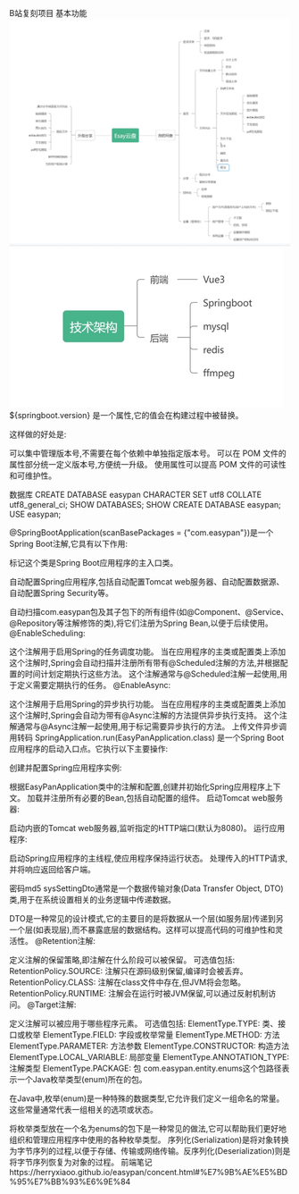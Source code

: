 B站复刻项目
基本功能
![alt text](image.png)
![alt text](image-1.png)
${springboot.version} 是一个属性,它的值会在构建过程中被替换。

这样做的好处是:

可以集中管理版本号,不需要在每个依赖中单独指定版本号。
可以在 POM 文件的属性部分统一定义版本号,方便统一升级。
使用属性可以提高 POM 文件的可读性和可维护性。

数据库
CREATE DATABASE easypan CHARACTER SET utf8 COLLATE utf8_general_ci;
SHOW DATABASES;
SHOW CREATE DATABASE easypan;
USE easypan;

@SpringBootApplication(scanBasePackages = {"com.easypan"})是一个Spring Boot注解,它具有以下作用:

标记这个类是Spring Boot应用程序的主入口类。

自动配置Spring应用程序,包括自动配置Tomcat web服务器、自动配置数据源、自动配置Spring Security等。

自动扫描com.easypan包及其子包下的所有组件(如@Component、@Service、@Repository等注解修饰的类),将它们注册为Spring Bean,以便于后续使用。
@EnableScheduling:

这个注解用于启用Spring的任务调度功能。
当在应用程序的主类或配置类上添加这个注解时,Spring会自动扫描并注册所有带有@Scheduled注解的方法,并根据配置的时间计划定期执行这些方法。
这个注解通常与@Scheduled注解一起使用,用于定义需要定期执行的任务。
@EnableAsync:

这个注解用于启用Spring的异步执行功能。
当在应用程序的主类或配置类上添加这个注解时,Spring会自动为带有@Async注解的方法提供异步执行支持。
这个注解通常与@Async注解一起使用,用于标记需要异步执行的方法。
上传文件异步调用转码
SpringApplication.run(EasyPanApplication.class) 是一个Spring Boot应用程序的启动入口点。它执行以下主要操作:

创建并配置Spring应用程序实例:

根据EasyPanApplication类中的注解和配置,创建并初始化Spring应用程序上下文。
加载并注册所有必要的Bean,包括自动配置的组件。
启动Tomcat web服务器:

启动内嵌的Tomcat web服务器,监听指定的HTTP端口(默认为8080)。
运行应用程序:

启动Spring应用程序的主线程,使应用程序保持运行状态。
处理传入的HTTP请求,并将响应返回给客户端。

密码md5
sysSettingDto通常是一个数据传输对象(Data Transfer Object, DTO)类,用于在系统设置相关的业务逻辑中传递数据。

DTO是一种常见的设计模式,它的主要目的是将数据从一个层(如服务层)传递到另一个层(如表现层),而不暴露底层的数据结构。这样可以提高代码的可维护性和灵活性。
@Retention注解:

定义注解的保留策略,即注解在什么阶段可以被保留。
可选值包括:
RetentionPolicy.SOURCE: 注解只在源码级别保留,编译时会被丢弃。
RetentionPolicy.CLASS: 注解在class文件中存在,但JVM将会忽略。
RetentionPolicy.RUNTIME: 注解会在运行时被JVM保留,可以通过反射机制访问。
@Target注解:

定义注解可以被应用于哪些程序元素。
可选值包括:
ElementType.TYPE: 类、接口或枚举
ElementType.FIELD: 字段或枚举常量
ElementType.METHOD: 方法
ElementType.PARAMETER: 方法参数
ElementType.CONSTRUCTOR: 构造方法
ElementType.LOCAL_VARIABLE: 局部变量
ElementType.ANNOTATION_TYPE: 注解类型
ElementType.PACKAGE: 包
com.easypan.entity.enums这个包路径表示一个Java枚举类型(enum)所在的包。

在Java中,枚举(enum)是一种特殊的数据类型,它允许我们定义一组命名的常量。这些常量通常代表一组相关的选项或状态。

将枚举类型放在一个名为enums的包下是一种常见的做法,它可以帮助我们更好地组织和管理应用程序中使用的各种枚举类型。
序列化(Serialization)是将对象转换为字节序列的过程,以便于存储、传输或网络传输。反序列化(Deserialization)则是将字节序列恢复为对象的过程。
前端笔记https://herryxiaoo.github.io/easypan/concent.html#%E7%9B%AE%E5%BD%95%E7%BB%93%E6%9E%84
